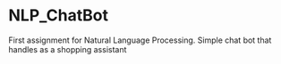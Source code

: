 # NLP_ChatBot
First assignment for Natural Language Processing. Simple chat bot that handles as a shopping assistant
